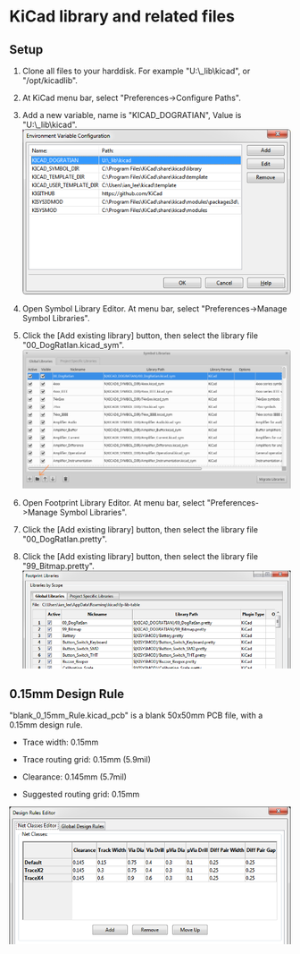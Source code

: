 # KiCad library and related files

## Setup
1) Clone all files to your harddisk. For example "U:\\_lib\\kicad", or "/opt/kicadlib".

2) At KiCad menu bar, select "Preferences->Configure Paths".

3) Add a new variable, name is "KICAD_DOGRATIAN", Value is "U:\\_lib\\kicad".
  ![ConfigurePaths.png](ConfigurePaths.png "Configure Paths")

4) Open Symbol Library Editor. At menu bar, select "Preferences->Manage Symbol Libraries".

5) Click the [Add existing library] button, then select the library file "00_DogRatIan.kicad_sym".
  ![ManageSymbolLibraries_symbol.png](ManageSymbolLibraries_symbol.png "Manage Symbol Libraries")

6) Open Footprint Library Editor. At menu bar, select "Preferences->Manage Symbol Libraries".

7) Click the [Add existing library] button, then select the library file "00_DogRatIan.pretty".
8) Click the [Add existing library] button, then select the library file "99_Bitmap.pretty".
  ![ManageSymbolLibraries.png](ManageSymbolLibraries_footprint.png "Manage Symbol Libraries")



## 0.15mm Design Rule
"blank_0_15mm_Rule.kicad_pcb" is a blank 50x50mm PCB file, with a 0.15mm design rule.

- Trace width: 0.15mm

- Trace routing grid: 0.15mm (5.9mil)

- Clearance: 0.145mm (5.7mil)

- Suggested routing grid: 0.15mm


![blank_0_15mm_Rule.png](blank_0_15mm_Rule.png "Manage Symbol Libraries")
